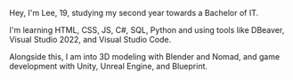 Hey, I'm Lee, 19, studying my second year towards a Bachelor of IT. 	
	
I'm learning HTML, CSS, JS, C#, SQL, Python and using tools like DBeaver, Visual Studio 2022, and Visual Studio Code. 

Alongside this, I am into 3D modeling with Blender and Nomad, and game development with Unity, Unreal Engine, and Blueprint.
